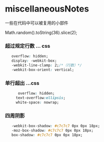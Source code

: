 # miscellaneousNotes

一些在代码中可以被复用的小部件


 Math.random().toString(36).slice(2);
 
 ### 超过规定行数 … css
 
 ```css
    overflow: hidden;
    display: -webkit-box;
    -webkit-line-clamp: 2;/*（行数）*/
    -webkit-box-orient: vertical;
 ```
 
 ###  单行超出 …css
 ```css
  	   overflow: hidden;
      text-overflow:ellipsis;
      white-space: nowrap;
 
 ```

### 四周阴影

```css
   -webkit-box-shadow: #c7c7c7 0px 0px 18px;
   -moz-box-shadow: #c7c7c7 0px 0px 18px;
   box-shadow: #c7c7c7 0px 0px 18px;

```
